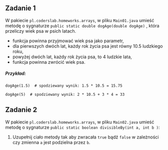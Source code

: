 ## Zadanie 1
W pakiecie `pl.coderslab.homeworks.arrays`, w pliku `Main01.java` umieść metodę o sygnaturze `public static double dogAge(double dogAge)` , która przeliczy wiek psa w psich latach. 

* funkcja powinna przyjmować wiek psa jako parametr,
* dla pierwszych dwóch lat, każdy rok życia psa jest równy 10.5 ludzkiego roku,
* powyżej dwóch lat, każdy rok życia psa, to 4 ludzkie lata,
* funkcja powinna zwrócić wiek psa.

##### Przykład:
```
dogAge(1.5)  # spodziewany wynik: 1.5 * 10.5 = 15.75

dogAge(5)  # spodziewany wynik: 2 * 10.5 + 3 * 4 = 33
```


## Zadanie 2

W pakiecie `pl.coderslab.homeworks.arrays`, w pliku `Main02.java` umieść metodę o sygnaturze `public static boolean divisibleBy(int a, int b )`: 

1. Uzupełnij ciało metody tak aby zwracała `true` bądź `false` w zależności czy zmienna `a` jest podzielna przez `b`.
